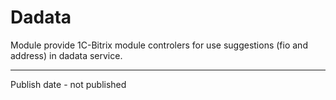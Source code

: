 # Dadata

Module provide 1C-Bitrix module controlers for use suggestions (fio and address) in dadata service.

---
Publish date - not published